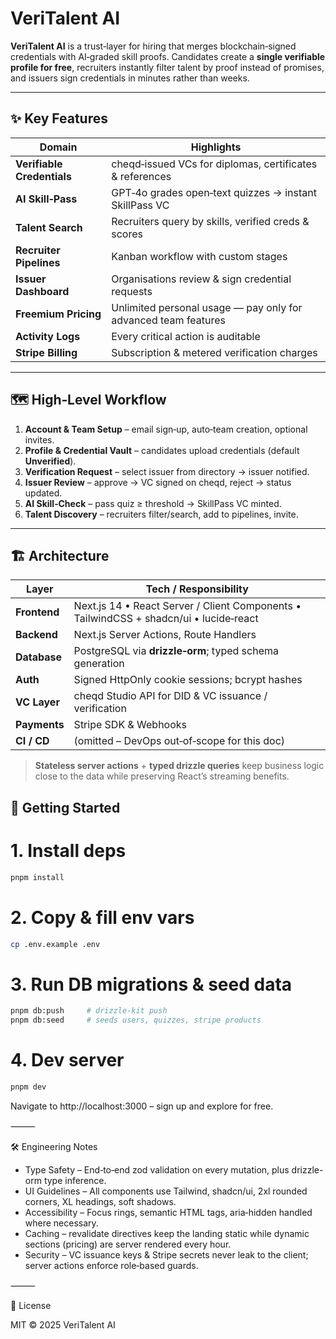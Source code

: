 # VeriTalent AI

**VeriTalent AI** is a trust‑layer for hiring that merges blockchain‑signed credentials with AI‑graded skill proofs.
Candidates create a **single verifiable profile for free**, recruiters instantly filter talent by proof instead of promises, and issuers sign credentials in minutes rather than weeks.

---

## ✨ Key Features

| Domain                     | Highlights                                                     |
| -------------------------- | -------------------------------------------------------------- |
| **Verifiable Credentials** | cheqd‑issued VCs for diplomas, certificates & references       |
| **AI Skill‑Pass**          | GPT‑4o grades open‑text quizzes → instant SkillPass VC         |
| **Talent Search**          | Recruiters query by skills, verified creds & scores            |
| **Recruiter Pipelines**    | Kanban workflow with custom stages                             |
| **Issuer Dashboard**       | Organisations review & sign credential requests                |
| **Freemium Pricing**       | Unlimited personal usage — pay only for advanced team features |
| **Activity Logs**          | Every critical action is auditable                             |
| **Stripe Billing**         | Subscription & metered verification charges                    |

---

## 🗺️ High‑Level Workflow

1. **Account & Team Setup** – email sign‑up, auto‑team creation, optional invites.
2. **Profile & Credential Vault** – candidates upload credentials (default **Unverified**).
3. **Verification Request** – select issuer from directory → issuer notified.
4. **Issuer Review** – approve → VC signed on cheqd, reject → status updated.
5. **AI Skill‑Check** – pass quiz ≥ threshold → SkillPass VC minted.
6. **Talent Discovery** – recruiters filter/search, add to pipelines, invite.

---

## 🏗️ Architecture

| Layer        | Tech / Responsibility                                                                  |
| ------------ | -------------------------------------------------------------------------------------- |
| **Frontend** | Next.js 14 • React Server / Client Components • TailwindCSS + shadcn/ui • lucide‑react |
| **Backend**  | Next.js Server Actions, Route Handlers                                                 |
| **Database** | PostgreSQL via **drizzle‑orm**; typed schema generation                                |
| **Auth**     | Signed HttpOnly cookie sessions; bcrypt hashes                                         |
| **VC Layer** | cheqd Studio API for DID & VC issuance / verification                                  |
| **Payments** | Stripe SDK & Webhooks                                                                  |
| **CI / CD**  | (omitted – DevOps out‑of‑scope for this doc)                                           |

> **Stateless server actions** + **typed drizzle queries** keep business logic close to the data while preserving React’s streaming benefits.

## 🚀 Getting Started

# 1. Install deps

```bash
pnpm install
```

# 2. Copy & fill env vars

```bash
cp .env.example .env
```

# 3. Run DB migrations & seed data

```bash
pnpm db:push     # drizzle-kit push
pnpm db:seed     # seeds users, quizzes, stripe products
```

# 4. Dev server

```bash
pnpm dev
```

Navigate to http://localhost:3000 – sign up and explore for free.

⸻

🛠️ Engineering Notes

- Type Safety – End‑to‑end zod validation on every mutation, plus drizzle-orm type inference.
- UI Guidelines – All components use Tailwind, shadcn/ui, 2xl rounded corners, XL headings, soft shadows.
- Accessibility – Focus rings, semantic HTML tags, aria‑hidden handled where necessary.
- Caching – revalidate directives keep the landing static while dynamic sections (pricing) are server rendered every hour.
- Security – VC issuance keys & Stripe secrets never leak to the client; server actions enforce role‑based guards.

⸻

📜 License

MIT © 2025 VeriTalent AI
